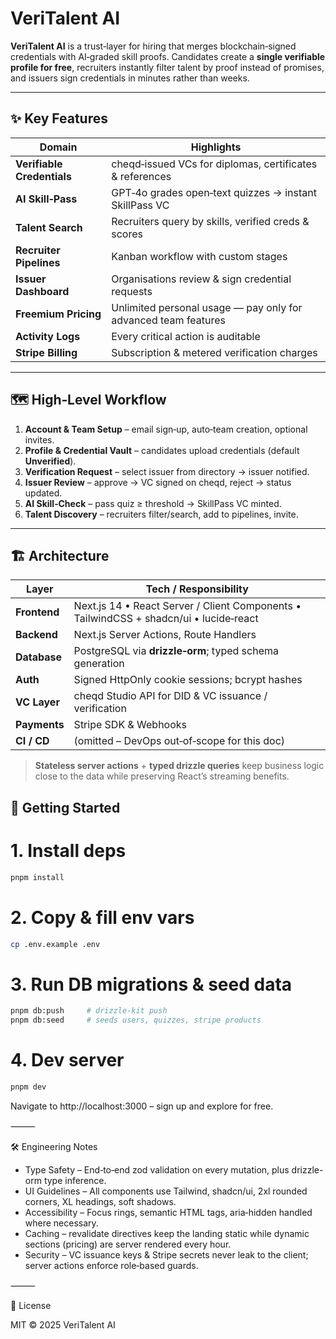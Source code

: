 # VeriTalent AI

**VeriTalent AI** is a trust‑layer for hiring that merges blockchain‑signed credentials with AI‑graded skill proofs.
Candidates create a **single verifiable profile for free**, recruiters instantly filter talent by proof instead of promises, and issuers sign credentials in minutes rather than weeks.

---

## ✨ Key Features

| Domain                     | Highlights                                                     |
| -------------------------- | -------------------------------------------------------------- |
| **Verifiable Credentials** | cheqd‑issued VCs for diplomas, certificates & references       |
| **AI Skill‑Pass**          | GPT‑4o grades open‑text quizzes → instant SkillPass VC         |
| **Talent Search**          | Recruiters query by skills, verified creds & scores            |
| **Recruiter Pipelines**    | Kanban workflow with custom stages                             |
| **Issuer Dashboard**       | Organisations review & sign credential requests                |
| **Freemium Pricing**       | Unlimited personal usage — pay only for advanced team features |
| **Activity Logs**          | Every critical action is auditable                             |
| **Stripe Billing**         | Subscription & metered verification charges                    |

---

## 🗺️ High‑Level Workflow

1. **Account & Team Setup** – email sign‑up, auto‑team creation, optional invites.
2. **Profile & Credential Vault** – candidates upload credentials (default **Unverified**).
3. **Verification Request** – select issuer from directory → issuer notified.
4. **Issuer Review** – approve → VC signed on cheqd, reject → status updated.
5. **AI Skill‑Check** – pass quiz ≥ threshold → SkillPass VC minted.
6. **Talent Discovery** – recruiters filter/search, add to pipelines, invite.

---

## 🏗️ Architecture

| Layer        | Tech / Responsibility                                                                  |
| ------------ | -------------------------------------------------------------------------------------- |
| **Frontend** | Next.js 14 • React Server / Client Components • TailwindCSS + shadcn/ui • lucide‑react |
| **Backend**  | Next.js Server Actions, Route Handlers                                                 |
| **Database** | PostgreSQL via **drizzle‑orm**; typed schema generation                                |
| **Auth**     | Signed HttpOnly cookie sessions; bcrypt hashes                                         |
| **VC Layer** | cheqd Studio API for DID & VC issuance / verification                                  |
| **Payments** | Stripe SDK & Webhooks                                                                  |
| **CI / CD**  | (omitted – DevOps out‑of‑scope for this doc)                                           |

> **Stateless server actions** + **typed drizzle queries** keep business logic close to the data while preserving React’s streaming benefits.

## 🚀 Getting Started

# 1. Install deps

```bash
pnpm install
```

# 2. Copy & fill env vars

```bash
cp .env.example .env
```

# 3. Run DB migrations & seed data

```bash
pnpm db:push     # drizzle-kit push
pnpm db:seed     # seeds users, quizzes, stripe products
```

# 4. Dev server

```bash
pnpm dev
```

Navigate to http://localhost:3000 – sign up and explore for free.

⸻

🛠️ Engineering Notes

- Type Safety – End‑to‑end zod validation on every mutation, plus drizzle-orm type inference.
- UI Guidelines – All components use Tailwind, shadcn/ui, 2xl rounded corners, XL headings, soft shadows.
- Accessibility – Focus rings, semantic HTML tags, aria‑hidden handled where necessary.
- Caching – revalidate directives keep the landing static while dynamic sections (pricing) are server rendered every hour.
- Security – VC issuance keys & Stripe secrets never leak to the client; server actions enforce role‑based guards.

⸻

📜 License

MIT © 2025 VeriTalent AI
